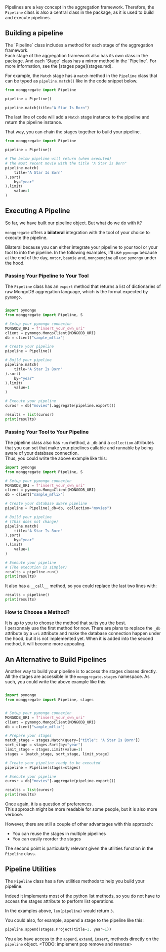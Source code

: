 
Pipelines are a key concept in the aggregation framework.
Therefore, the  `Pipeline` class is also a central class in the package<include link to api reference later on>, as it is used to build and execute pipelines.

## **Building a pipeline**

<include link to api reference later on>
The `Pipeline` class includes a method for each stage of the aggregation framework.<br>
Each stage of the aggregation framework also has its own class in the package.
And each `Stage` class has a mirror method in the `Pipeline`. For more information, see the [stages page](stages.md).

For example, the `Match` stage has a `match` method in the `Pipeline` class that can be typed as `pipeline.match()` like in the code snippet below.

```python
from monggregate import Pipeline

pipeline = Pipeline()

pipeline.match(title="A Star Is Born")
```

The last line of code will add a `Match` stage instance to the pipeline and return the pipeline instance.

That way, you can chain the stages together to build your pipeline.

```python
from monggregate import Pipeline

pipeline = Pipeline()

# The below pipeline will return (when executed) 
# the most recent movie with the title "A Star is Born"
pipeline.match(
    title="A Star Is Born"
).sort(
    by="year"
).limit(
    value=1
)
```	

## **Executing A Pipeline**

So far, we have built our pipeline object. But what do we do with it?

`monggregate` offers a **bilateral** integration with the tool of your choice to execute the pipeline.

Bilateral because you can either integrate your pipeline to your tool or your tool to into the pipeline.
In the following examples, I'll use `pymongo` because at the end of the day, `motor`, `beanie` and, `mongoengine` all use `pymongo` under the hood.

### **Passing Your Pipeline to Your Tool**

The `Pipeline` class has an `export` method that returns a list of dictionaries of raw MongoDB aggregation language, which is the format expected by `pymongo`.

```python

import pymongo
from monggregate import Pipeline, S

# Setup your pymongo connexion
MONGODB_URI = f"insert_your_own_uri"
client = pymongo.MongoClient(MONGODB_URI)
db = client["sample_mflix"]

# Create your pipeline
pipeline = Pipeline()

# Build your pipeline
pipeline.match(
    title="A Star Is Born"
).sort(
    by="year"
).limit(
    value=1
)

# Execute your pipeline
curosr = db["movies"].aggregate(pipeline.export())

results = list(curosr)
print(results)
```
### **Passing Your Tool to Your Pipeline**

The pipeline class also has `run` method, a `_db` and a `collection` attributes that you can set that make your pipelines callable and runnable by being aware of your database connection.<br>
Thus, you could write the above example like this:

```python
import pymongo
from monggregate import Pipeline, S

# Setup your pymongo connexion
MONGODB_URI = f"insert_your_own_uri"
client = pymongo.MongoClient(MONGODB_URI)
db = client["sample_mflix"]

# Create your database aware pipeline
pipeline = Pipeline(_db=db, collection="movies") 

# Build your pipeline
# (This does not change)
pipeline.match(
    title="A Star Is Born"
).sort(
    by="year"
).limit(
    value=1
)

# Execute your pipeline
# (The execution is simpler)
results = pipeline.run()
print(results)
```

It also has a `__call__` method, so you could replace the last two lines with:

```python
results = pipeline()
print(results)
```

### **How to Choose a Method?**

It is up to you to choose the method that suits you the best.<br> 
I personnaly use the first method for now.
There are plans to replace the `_db` attribute by a `uri` attribute and make the database connection happen under the hood, but it is not implemented yet. When it is added into the second method, it will become more appealing.

## **An Alternative to Build Pipelines**

Another way to build your pipeline is to access the stages classes directly. All the stages are accessible in the `monggregate.stages` namespace.
As such, you could write the above example like this:

```python

import pymongo
from monggregate import Pipeline, stages


# Setup your pymongo connexion
MONGODB_URI = f"insert_your_own_uri"
client = pymongo.MongoClient(MONGODB_URI)
db = client["sample_mflix"]

# Prepare your stages
match_stage = stages.Match(query={"title": "A Star Is Born"})
sort_stage = stages.Sort(by="year")
limit_stage = stages.Limit(value=1)
stages = [match_stage, sort_stage, limit_stage]

# Create your pipeline ready to be executed
pipeline = Pipeline(stages=stages)

# Execute your pipeline
curosr = db["movies"].aggregate(pipeline.export())

results = list(curosr)
print(results)

```
Once again, it is a question of preferences.<br>
This approach might be more readable for some people, but it is also more verbose.<br>

However, there are still a couple of other advantages with this approach:

* You can reuse the stages in multiple pipelines
* You can easily reorder the stages

The second point is particularly relevant given the utilities function in the `Pipeline` class.

## **Pipeline Utilities**

The `Pipeline` class has a few utilities methods to help you build your pipeline.

Indeed it implements most of the python list methods, so you do not have to access the stages attribute to perform list operations.

In the examples above, `len(pipeline)` would return `3`.

You could also, for example, append a stage to the pipeline like this:

```python
pipeline.append(stages.Project(title=1, year=1))
```

You also have access to the `append`, `extend`, `insert`,  methods directly on the `pipeline` object. <TODO: implement pop remove and reverse>
